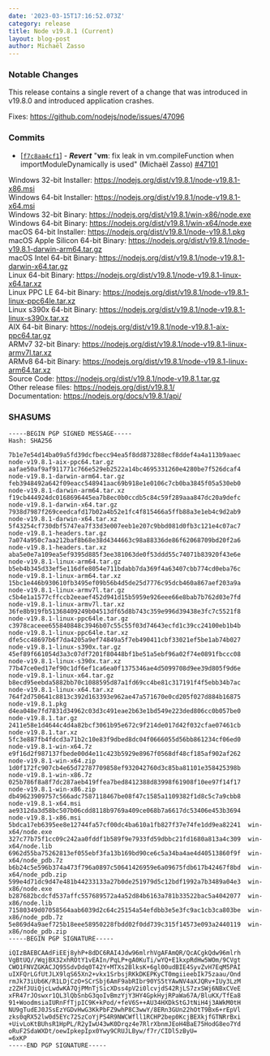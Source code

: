 ```yaml
---
date: '2023-03-15T17:16:52.073Z'
category: release
title: Node v19.8.1 (Current)
layout: blog-post
author: Michaël Zasso
---
```


### Notable Changes

This release contains a single revert of a change that was introduced in v19.8.0
and introduced application crashes.

Fixes: <https://github.com/nodejs/node/issues/47096>

### Commits

- \[[`f7c8aa4cf1`](https://github.com/nodejs/node/commit/f7c8aa4cf1)] - _**Revert**_ "**vm**: fix leak in vm.compileFunction when importModuleDynamically is used" (Michaël Zasso) [#47101](https://github.com/nodejs/node/pull/47101)

Windows 32-bit Installer: https://nodejs.org/dist/v19.8.1/node-v19.8.1-x86.msi \
Windows 64-bit Installer: https://nodejs.org/dist/v19.8.1/node-v19.8.1-x64.msi \
Windows 32-bit Binary: https://nodejs.org/dist/v19.8.1/win-x86/node.exe \
Windows 64-bit Binary: https://nodejs.org/dist/v19.8.1/win-x64/node.exe \
macOS 64-bit Installer: https://nodejs.org/dist/v19.8.1/node-v19.8.1.pkg \
macOS Apple Silicon 64-bit Binary: https://nodejs.org/dist/v19.8.1/node-v19.8.1-darwin-arm64.tar.gz \
macOS Intel 64-bit Binary: https://nodejs.org/dist/v19.8.1/node-v19.8.1-darwin-x64.tar.gz \
Linux 64-bit Binary: https://nodejs.org/dist/v19.8.1/node-v19.8.1-linux-x64.tar.xz \
Linux PPC LE 64-bit Binary: https://nodejs.org/dist/v19.8.1/node-v19.8.1-linux-ppc64le.tar.xz \
Linux s390x 64-bit Binary: https://nodejs.org/dist/v19.8.1/node-v19.8.1-linux-s390x.tar.xz \
AIX 64-bit Binary: https://nodejs.org/dist/v19.8.1/node-v19.8.1-aix-ppc64.tar.gz \
ARMv7 32-bit Binary: https://nodejs.org/dist/v19.8.1/node-v19.8.1-linux-armv7l.tar.xz \
ARMv8 64-bit Binary: https://nodejs.org/dist/v19.8.1/node-v19.8.1-linux-arm64.tar.xz \
Source Code: https://nodejs.org/dist/v19.8.1/node-v19.8.1.tar.gz \
Other release files: https://nodejs.org/dist/v19.8.1/ \
Documentation: https://nodejs.org/docs/v19.8.1/api/

### SHASUMS

```
-----BEGIN PGP SIGNED MESSAGE-----
Hash: SHA256

7b1e7e54d14ba09a5fd39dcfbecc94ea5f8dd873288ecf8ddef4a4a113b9aaec  node-v19.8.1-aix-ppc64.tar.gz
aafae50af9af911771c766e529eb2522a14bc4695331260e4280be7f526dcaf4  node-v19.8.1-darwin-arm64.tar.gz
feb3948492a642f09eacc548941aac69b918e1e0106c7cb0ba3845f05a530eb0  node-v19.8.1-darwin-arm64.tar.xz
f19cb444924dc0168696445ea7b8ec0b0ccdb5c84c59f289aaa847dc20a9defc  node-v19.8.1-darwin-x64.tar.gz
7938d7987f269ceedcafd17b02a4b52e1fc4f815466a5ffb88a3e1eb4c9d2ab9  node-v19.8.1-darwin-x64.tar.xz
5f43254cf730dbf5747ea7f33d3e007eeb1e207c9bbd081d0fb3c121e4c07ac7  node-v19.8.1-headers.tar.gz
7a074a950c7aa212baf8b68e38d4344663c98a88336de86f62068709bd20f2a6  node-v19.8.1-headers.tar.xz
aba5e0e7a109ea5ef9395d885f3ee381063de0f53ddd55c74071b83920f43e6e  node-v19.8.1-linux-arm64.tar.gz
b5eb4b345d33ef5e116dfe8054e711bdabb7da369f4a63407cbb774cd0eba76c  node-v19.8.1-linux-arm64.tar.xz
15bc1e446b930610fb3495ef09b56b4d5de25d7776c95dcb460a867aef203a9a  node-v19.8.1-linux-armv7l.tar.gz
c5b4e1a1577cffccb2eeaef452d941d15b5959e926eee66e8bab7b762d03e7fd  node-v19.8.1-linux-armv7l.tar.xz
36fe8b919fb51368409249b04513df65d8b743c359e996d39438e3fc7c5521f8  node-v19.8.1-linux-ppc64le.tar.gz
c3978caceee655840848c3946b07c55c55f03d74643ecfd1c39cc24100eb1b4b  node-v19.8.1-linux-ppc64le.tar.xz
dfe5cc48697b6f7da4205a9ef74849a5f7eb490411cbf33021ef5be1ab74b027  node-v19.8.1-linux-s390x.tar.gz
45ef89f661054d3a3c07df7201f80448bf1be51a5ebf96a02f74e0891fbccc08  node-v19.8.1-linux-s390x.tar.xz
77b47ce0ed17ef90c1df6ef1ca6ea0f1375346ae4d5099708d9ee39d805f9d6e  node-v19.8.1-linux-x64.tar.gz
b8ecd95eebda5882bb70c1088595d87a1fd69cc4be81c317191f4f5ebb34b7ac  node-v19.8.1-linux-x64.tar.xz
764f2d750641c8813c392d163393e962ae47a571670e0cd205f027d884b16875  node-v19.8.1.pkg
d4ea048e7fd7831d34962c03d3c491eae2b63e1bd549e223ded806cc0b057be0  node-v19.8.1.tar.gz
2411e58e1d4644c4d4a82bcf3061b95e672c9f214de017d42f032cfae07461cb  node-v19.8.1.tar.xz
5fc3e887fb4fdcd3a71b2c10e83f9dbed8dc04f0666055d56bb861234cf06ed0  node-v19.8.1-win-x64.7z
e9f16d2f987137fbede00d4e11c423b5929e8967f0568df48cf185af902af262  node-v19.8.1-win-x64.zip
1d0f172fc907cb4e65d72787709858ef932042760d3c85ba81101e358425398b  node-v19.8.1-win-x86.7z
025b786f8a8f7dc287aeb419ffea7bed8412388d83998f61908f10ee97f14f17  node-v19.8.1-win-x86.zip
db49623909757c566adc7587118467be08f47c1585a1109382f1d8c5c7a9cbb8  node-v19.8.1-x64.msi
ae9312da3d58bc507b06cdd8118b9769a409ce068b7a6617dc53406e453b3694  node-v19.8.1-x86.msi
5bdca17eb6395ee8e12744fa57cf00dc4ba610a1fb827f37e74fe1dd9ea82241  win-x64/node.exe
327c77b75f1cc09c242aa0fddf1b589f9e7933fd59dbbc21fd1680a813a4c309  win-x64/node.lib
6962d55ba75262813ef055ebf3fa13b169bd90ce6c5a34ba4ae4d40513860f9f  win-x64/node_pdb.7z
b6b24c5e596b374a473f796a0897c50641426959e6a09675fdb617b42467f8bd  win-x64/node_pdb.zip
599e4d71dc9d47e481b44233133a27b0de251979d5c12bdf1992a7b3489a04e3  win-x86/node.exe
b287682bcdcfd537affc557689572a4a52d84b6163a781b33522bac5a4042077  win-x86/node.lib
71580349d07058564aab6039d2c64c25154a54efdbb3e5e3fc9ac1cb3ca803be  win-x86/node_pdb.7z
5e869d4a9aef725b18eee58950228fbdd02f0dd739c315f14573e093a2440119  win-x86/node_pdb.zip
-----BEGIN PGP SIGNATURE-----

iQIzBAEBCAAdFiEEj8yhP+8dDC6RAI4Jdw96mlrhVgAFAmQR/QcACgkQdw96mlrh
VgBtUQ//WqjBX32xhROtY1vEAIn/PqLP+gA0KuTi/wYQ+E1kxpRdHw5WOm/9CVgt
CWO1FNVZGKACJQ95SdvDdq0T42Y+MTXs2BlksK+6gl00udBIE4SyvZvH7EqM5PAI
uIXFQrLGfUtJLX9lqS65Xn2+vkx1SrbsjRKkDKEPKyCT0mgiieebIk75zaau/Ond
rmJk73iUb6K/R1LDjCzO+SCrSbj6AmF9abRIbr90YS5tYAwNV4aXJQRv+IUy3LzM
z2ZHfJUiQjcLwdwKA7QjPMnTjSicXDss4pV2i0lcvjdS42RjLS7zxSWj6NBxCVeE
xFR47rJOswxr1QL3lQbSnbG3qoIvBmzYjY3HY4GpkHyjRPaWa67A/BluKX/TfEa8
91+WoodmsiaIURnFfTjpIC9K+kPod/+feV6S++AU34HXDkStGJtNiH4j3AWkM0tH
NU9gTudEJ0JSsEzYGDvHwG3KkPbFZ9whP8C3wwY/8ERn3GUn22hOtT9Bx6+rEpVl
zks0qRX52lw0d5EYc72SzCoYjPS4R9NWCWfll1RCHP2bep0KcjBEXkjfGTNRrBxi
+UivLoKtBUhsR1HpPL/R2yIwU43wK0Drqz4e7RlrXbnmJEoH4BaE75HodG8eo7Yd
oRuF2SdaWXDt/oewIpkepIpx0Ywy9CRUJLByw/f7r/CIDl5zByU=
=6xKP
-----END PGP SIGNATURE-----

```
